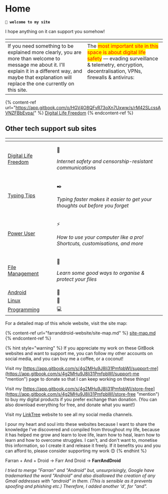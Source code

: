 # Home

**`🤖 welcome to my site`**

I hope anything on it can support you somehow!

<table data-header-hidden><thead><tr><th valign="top"></th><th valign="top"></th></tr></thead><tbody><tr><td valign="top">If you need something to be explained more clearly, you are more than welcome to message me about it. I'll explain it in a different way, and maybe that explanation will replace the one currently on this site.</td><td valign="top">The <mark style="color:red;">most important site in this space is about digital life safety</mark> — evading surveillance &#x26; telemetry, encryption, decentralisation, VPNs, firewalls &#x26; antivirus:</td></tr></tbody></table>

{% content-ref url="https://app.gitbook.com/o/HGV4O8QFvR73oXn7Uxww/s/rM42SLcssAVNZFBbEvpa/" %}
[Digital Life Freedom](https://app.gitbook.com/o/HGV4O8QFvR73oXn7Uxww/s/rM42SLcssAVNZFBbEvpa/)
{% endcontent-ref %}

## Other tech support sub sites

<table data-view="cards"><thead><tr><th data-card-target data-type="content-ref"></th><th data-type="content-ref"></th><th></th></tr></thead><tbody><tr><td><a href="https://app.gitbook.com/o/HGV4O8QFvR73oXn7Uxww/s/rM42SLcssAVNZFBbEvpa/">Digital Life Freedom</a></td><td></td><td><p>🔐</p><p><em>Internet safety and censorship-resistant communications</em></p></td></tr><tr><td><a href="https://app.gitbook.com/o/HGV4O8QFvR73oXn7Uxww/s/gumdVstDjfg97ryYDFqd/">Typing Tips</a></td><td></td><td><p>✒️</p><p><em>Typing faster makes it easier to get your thoughts out before you forget</em></p></td></tr><tr><td><a href="https://app.gitbook.com/o/HGV4O8QFvR73oXn7Uxww/s/qA7gVdU3GXPI3OOuI1Ep/">Power User</a></td><td></td><td><p>⚡</p><p><em>How to use your computer like a pro! Shortcuts, customisations, and more</em></p></td></tr><tr><td><a href="https://app.gitbook.com/o/HGV4O8QFvR73oXn7Uxww/s/52ZBaMLs5j9jIx6jPZE4/">File Management</a></td><td></td><td><p>📂</p><p><em>Learn some good ways to organise &#x26; protect your files</em></p></td></tr><tr><td><a href="https://app.gitbook.com/o/HGV4O8QFvR73oXn7Uxww/s/RoagBu006ype0QfSIBD3/">Android</a></td><td></td><td>🤖</td></tr><tr><td><a href="https://app.gitbook.com/o/HGV4O8QFvR73oXn7Uxww/s/dReyb7SQDRqnv8dfJBKn/">Linux</a></td><td></td><td>🐧</td></tr><tr><td><a href="https://app.gitbook.com/o/HGV4O8QFvR73oXn7Uxww/s/PGFhTwaf64W6DvNZMIq3/">Programming</a></td><td></td><td>💻</td></tr></tbody></table>

For a detailed map of this whole website, visit the site map:

{% content-ref url="farranddroid-website/site-map.md" %}
[site-map.md](farranddroid-website/site-map.md)
{% endcontent-ref %}

{% hint style="warning" %}
If you appreciate my work on these GitBook websites and want to support me, you can follow my other accounts on social media, and you can buy me a coffee, or a coconut!

Visit my [https://app.gitbook.com/s/4g2MHu9J8li31PmfpbWI/support-me](https://app.gitbook.com/s/4g2MHu9J8li31PmfpbWI/support-me "mention") page to donate so that I can keep working on these things!

Visit my [https://app.gitbook.com/s/4g2MHu9J8li31PmfpbWI/store-free](https://app.gitbook.com/s/4g2MHu9J8li31PmfpbWI/store-free "mention") to buy my digital products if you prefer exchange than donation. (You can also download everything for free, and donate what you want!)

Visit my [LinkTree](https://linktr.ee/fazzaan) website to see all my social media channels.

I pour my heart and soul into these websites because I want to share the knowledge I've discovered and compiled from throughout my life, because it has helped me grow and learn to love life, learn how to heal, learn how to learn and how to overcome struggles. I can't, and don't want to, monetise this information, so I create it and release it freely. If it benefits you and you can afford to, please consider supporting my work 😊
{% endhint %}

Farran + And + Droid → Farr And Droid → **FarrAndDroid**

_I tried to merge "Farran" and "Android" but, unsurprisingly, Google have trademarked the word "Android" and also disallowed the creation of any Gmail addresses with "android" in them. (This is sensible as it prevents spoofing and phishing etc.) Therefore, I added another ‘d’, for "and"._
